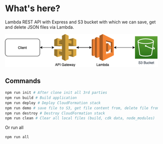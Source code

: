 # What's here?

Lambda REST API with Express and S3 bucket with which we can save, get and delete JSON files via Lambda.

![plot](../sketches/lambda-s3.png)

## Commands

```bash
npm run init # After clone init all 3rd parties
npm run build # Build application
npm run deploy # Deploy CloudFormation stack
npm run demo # save file to S3, get file content from, delete file from
npm run destroy # Destroy CloudFormation stack
npm run clean # Clear all local files (build, cdk data, node_modules)
```

Or run all

```bash
npm run all
```

